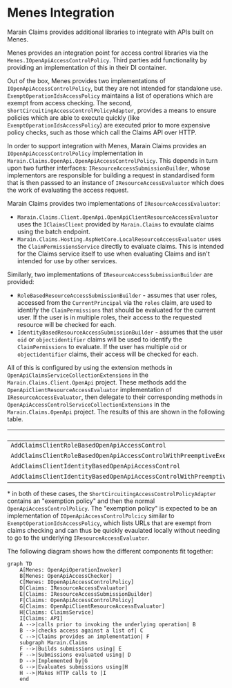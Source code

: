# Menes Integration

Marain Claims provides additional libraries to integrate with APIs built on Menes.

Menes provides an integration point for access control libraries via the `Menes.IOpenApiAccessControlPolicy`. Third parties add functionality by providing an implementation of this in their DI container.

Out of the box, Menes provides two implementations of `IOpenApiAccessControlPolicy`, but they are not intended for standalone use. `ExemptOperationIdsAccessPolicy` maintains a list of operations which are exempt from access checking. The second, `ShortCircuitingAccessControlPolicyAdapter`, provides a means to ensure policies which are able to execute quickly (like `ExemptOperationIdsAccessPolicy`) are executed prior to more expensive policy checks, such as those which call the Claims API over HTTP.

In order to support integration with Menes, Marain Claims provides an `IOpenApiAccessControlPolicy` implementation in `Marain.Claims.OpenApi.OpenApiAccessControlPolicy`. This depends in turn upon two further interfaces: `IResourceAccessSubmissionBuilder`, whose implementors are responsible for building a request in standardised form that is then passsed to an instance of `IResourceAccessEvaluator` which does the work of evaluating the access request.

Marain Claims provides two implementations of `IResourceAccessEvaluator`:
- `Marain.Claims.Client.OpenApi.OpenApiClientResourceAccessEvaluator` uses the `IClaimsClient` provided by `Marain.Claims` to evaulate claims using the batch endpoint.
- `Marain.Claims.Hosting.AspNetCore.LocalResourceAccessEvaluator` uses the `ClaimPermissionsService` directly to evaluate claims. This is intended for the Claims service itself to use when evaluating Claims and isn't intended for use by other services.

Similarly, two implementations of `IResourceAccessSubmissionBuilder` are provided:
- `RoleBasedResourceAccessSubmissionBuilder` - assumes that user roles, accessed from the `CurrentPrincipal` via the `roles` claim, are used to identify the `ClaimPermissions` that should be evaluated for the current user. If the user is in multiple roles, their access to the requested resource will be checked for each.
- `IdentityBasedResourceAccessSubmissionBuilder` - assumes that the user `oid` or `objectidentifier` claims will be used to identify the `ClaimPermissions` to evaluate. If the user has multiple `oid` or `objectidentifier` claims, their access will be checked for each.

All of this is configured by using the extension methods in `OpenApiClaimsServiceCollectionExtensions` in the `Marain.Claims.Client.OpenApi` project. These methods add the  `OpenApiClientResourceAccessEvaluator` implementation of `IResourceAccessEvaluator`, then delegate to their corresponding methods in `OpenApiAccessControlServiceCollectionExtensions` in the `Marain.Claims.OpenApi` project. The results of this are shown in the following table.

|                                                                            | `IOpenApiAccessControlPolicy`                | `IResourceAccessEvaluator`             | `IResourceAccessSubmissionBuilder`             |
|----------------------------------------------------------------------------|----------------------------------------------|----------------------------------------|------------------------------------------------|
| `AddClaimsClientRoleBasedOpenApiAccessControl`                             | `OpenApiAccessControlPolicy`                 | `OpenApiClientResourceAccessEvaluator` | `RoleBasedResourceAccessSubmissionBuilder`     |
| `AddClaimsClientRoleBasedOpenApiAccessControlWithPreemptiveExemptions`     | `ShortCircuitingAccessControlPolicyAdapter`* | `OpenApiClientResourceAccessEvaluator` | `RoleBasedResourceAccessSubmissionBuilder`     |
| `AddClaimsClientIdentityBasedOpenApiAccessControl`                         | `OpenApiAccessControlPolicy`                 | `OpenApiClientResourceAccessEvaluator` | `IdentityBasedResourceAccessSubmissionBuilder` |
| `AddClaimsClientIdentityBasedOpenApiAccessControlWithPreemptiveExemptions` | `ShortCircuitingAccessControlPolicyAdapter`* | `OpenApiClientResourceAccessEvaluator` | `IdentityBasedResourceAccessSubmissionBuilder` |

\* in both of these cases, the `ShortCircuitingAccessControlPolicyAdapter` contains an "exemption policy" and then the normal `OpenApiAccessControlPolicy`. The "exemption policy" is expected to be an implementation of `IOpenApiAccessControlPolcicy` similar to `ExemptOperationIdsAccessPolicy`, which lists URLs that are exempt from claims checking and can thus be quickly evaulated locally without needing to go to the underlying `IResourceAccessEvaluator`.

The following diagram shows how the different components fit together:

```mermaid
graph TD
    A[Menes: OpenApiOperationInvoker]
    B[Menes: OpenApiAccessChecker]
    C[Menes: IOpenApiAccessControlPolicy]
    D[Claims: IResourceAccessEvaluator]
    E[Claims: IResourceAccessSubmissionBuilder]
    F[Claims: OpenApiAccessControlPolicy]
    G[Claims: OpenApiClientResourceAccessEvaluator]
    H[Claims: ClaimsService]
    I[Claims: API]
    A -->|calls prior to invoking the underlying operation| B
    B -->|checks access against a list of| C
    C -->|Claims provides an implementation| F
    subgraph Marain.Claims
    F -->|Builds submissions using| E
    F -->|Submissions evaluated using| D
    D -->|Implemented by|G
    G -->|Evaluates submissions using|H
    H -->|Makes HTTP calls to |I
    end
```